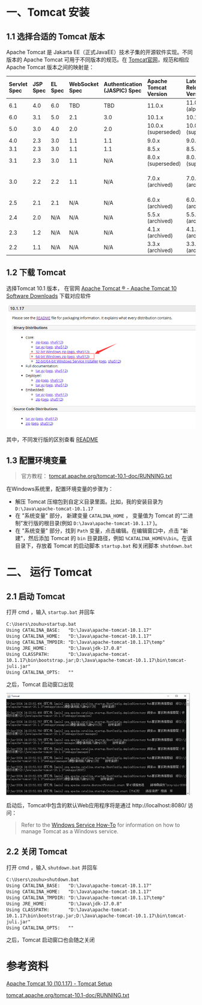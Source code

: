 # 一、Tomcat 安装

## 1.1 选择合适的 Tomcat 版本

Apache Tomcat 是 Jakarta EE（正式JavaEE）技术子集的开源软件实现。不同版本的 Apache Tomcat 可用于不同版本的规范。在 [Tomcat官网](https://tomcat.apache.org/whichversion.html)，规范和相应 Apache Tomcat 版本之间的映射是：

| **Servlet Spec** | **JSP Spec** | **EL Spec** | **WebSocket Spec** | **Authentication (JASPIC) Spec** | **Apache Tomcat Version** | **Latest Released Version** | **Supported Java Versions**             |
| :--------------- | :----------- | :---------- | :----------------- | :------------------------------- | :------------------------ | :-------------------------- | :-------------------------------------- |
| 6.1              | 4.0          | 6.0         | TBD                | TBD                              | 11.0.x                    | 11.0.0-M15 (alpha)          | 21 and later                            |
| 6.0              | 3.1          | 5.0         | 2.1                | 3.0                              | 10.1.x                    | 10.1.17                     | 11 and later                            |
| 5.0              | 3.0          | 4.0         | 2.0                | 2.0                              | 10.0.x (superseded)       | 10.0.27 (superseded)        | 8 and later                             |
| 4.0              | 2.3          | 3.0         | 1.1                | 1.1                              | 9.0.x                     | 9.0.84                      | 8 and later                             |
| 3.1              | 2.3          | 3.0         | 1.1                | 1.1                              | 8.5.x                     | 8.5.97                      | 7 and later                             |
| 3.1              | 2.3          | 3.0         | 1.1                | N/A                              | 8.0.x (superseded)        | 8.0.53 (superseded)         | 7 and later                             |
| 3.0              | 2.2          | 2.2         | 1.1                | N/A                              | 7.0.x (archived)          | 7.0.109 (archived)          | 6 and later (7 and later for WebSocket) |
| 2.5              | 2.1          | 2.1         | N/A                | N/A                              | 6.0.x (archived)          | 6.0.53 (archived)           | 5 and later                             |
| 2.4              | 2.0          | N/A         | N/A                | N/A                              | 5.5.x (archived)          | 5.5.36 (archived)           | 1.4 and later                           |
| 2.3              | 1.2          | N/A         | N/A                | N/A                              | 4.1.x (archived)          | 4.1.40 (archived)           | 1.3 and later                           |
| 2.2              | 1.1          | N/A         | N/A                | N/A                              | 3.3.x (archived)          | 3.3.2 (archived)            | 1.1 and later                           |



## 1.2 下载 Tomcat

选择Tomcat 10.1 版本， 在官网 [Apache Tomcat ® - Apache Tomcat 10 Software Downloads](https://tomcat.apache.org/download-10.cgi) 下载对应软件

<img src="images/image-20240102135625863.png" alt="image-20240102135625863" style="zoom:80%;" />

其中，不同发行版的区别查看  [README](https://dlcdn.apache.org/tomcat/tomcat-10/v10.1.17/README.html) 



## 1.3 配置环境变量

> 官方教程： [tomcat.apache.org/tomcat-10.1-doc/RUNNING.txt](https://tomcat.apache.org/tomcat-10.1-doc/RUNNING.txt)

在Windows系统里，配置环境变量的步骤为：

- 解压 Tomcat 压缩包到自定义目录里面。比如，我的安装目录为 `D:\Java\apache-tomcat-10.1.17`
- 在 "系统变量" 部分， 新建变量 `CATALINA_HOME`  ， 变量值为 Tomcat 的“二进制”发行版的根目录(例如 `D:\Java\apache-tomcat-10.1.17` )。
- 在 "系统变量" 部分，找到 `Path` 变量，点击编辑。在编辑窗口中，点击 "新建"，然后添加 Tomcat 的 `bin` 目录路径，例如 `%CATALINA_HOME%\bin`。在该目录下，存放着 Tomcat 的启动脚本  `startup.bat` 和关闭脚本 `shutdown.bat`

 



# 二、 运行 Tomcat

## 2.1 启动 Tomcat

打开 cmd ，输入 `startup.bat` 并回车

```
C:\Users\zouhu>startup.bat
Using CATALINA_BASE:   "D:\Java\apache-tomcat-10.1.17"
Using CATALINA_HOME:   "D:\Java\apache-tomcat-10.1.17"
Using CATALINA_TMPDIR: "D:\Java\apache-tomcat-10.1.17\temp"
Using JRE_HOME:        "D:\Java\jdk-17.0.8"
Using CLASSPATH:       "D:\Java\apache-tomcat-10.1.17\bin\bootstrap.jar;D:\Java\apache-tomcat-10.1.17\bin\tomcat-juli.jar"
Using CATALINA_OPTS:   ""
```

之后，Tomcat 启动窗口出现

<img src="images/image-20240102142657793.png" alt="image-20240102142657793" style="zoom:50%;" />



启动后，Tomcat中包含的默认Web应用程序将是通过 http://localhost:8080/ 访问：

> Refer to the [Windows Service How-To](https://tomcat.apache.org/tomcat-10.1-doc/windows-service-howto.html) for information on how to manage Tomcat as a Windows service.
>
> 

## 2.2 关闭 Tomcat

打开 cmd ，输入 `shutdown.bat` 并回车

```
C:\Users\zouhu>shutdown.bat
Using CATALINA_BASE:   "D:\Java\apache-tomcat-10.1.17"
Using CATALINA_HOME:   "D:\Java\apache-tomcat-10.1.17"
Using CATALINA_TMPDIR: "D:\Java\apache-tomcat-10.1.17\temp"
Using JRE_HOME:        "D:\Java\jdk-17.0.8"
Using CLASSPATH:       "D:\Java\apache-tomcat-10.1.17\bin\bootstrap.jar;D:\Java\apache-tomcat-10.1.17\bin\tomcat-juli.jar"
Using CATALINA_OPTS:   ""
```

之后，Tomcat 启动窗口也会随之关闭



# 参考资料

[Apache Tomcat 10 (10.1.17) - Tomcat Setup](https://tomcat.apache.org/tomcat-10.1-doc/setup.html)

[tomcat.apache.org/tomcat-10.1-doc/RUNNING.txt](https://tomcat.apache.org/tomcat-10.1-doc/RUNNING.txt)